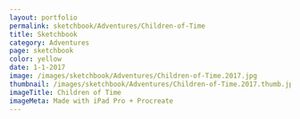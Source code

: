 ```yaml
---
layout: portfolio
permalink: sketchbook/Adventures/Children-of-Time
title: Sketchbook
category: Adventures
page: sketchbook
color: yellow
date: 1-1-2017
image: /images/sketchbook/Adventures/Children-of-Time.2017.jpg
thumbnail: /images/sketchbook/Adventures/Children-of-Time.2017.thumb.jpg
imageTitle: Children of Time
imageMeta: Made with iPad Pro + Procreate
---
```

